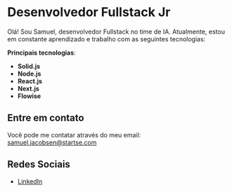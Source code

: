 # Desenvolvedor Fullstack Jr

Olá! Sou Samuel, desenvolvedor Fullstack no time de IA. Atualmente, estou em constante aprendizado e trabalho com as seguintes tecnologias:

**Principais tecnologias**: 
- **Solid.js**
- **Node.js**
- **React.js**
- **Next.js**
- **Flowise**

## Entre em contato

Você pode me contatar através do meu email: samuel.jacobsen@startse.com

## Redes Sociais

- [LinkedIn](https://www.linkedin.com/in/samuel-jacobsen-7a397a203/)
